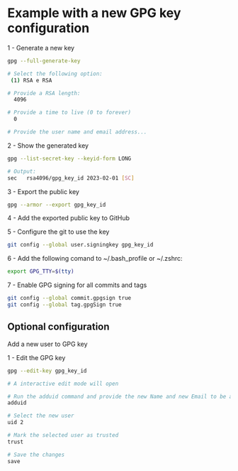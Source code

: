 # Example with a new GPG key configuration

1 - Generate a new key
```sh
gpg --full-generate-key

# Select the following option:
 (1) RSA e RSA

# Provide a RSA length:
  4096

# Provide a time to live (0 to forever)
  0

# Provide the user name and email address...
```


2 - Show the generated key
```sh
gpg --list-secret-key --keyid-form LONG

# Output:
sec   rsa4096/gpg_key_id 2023-02-01 [SC]
```

3 - Export the public key
```sh
gpg --armor --export gpg_key_id
```

4 - Add the exported public key to GitHub

5 - Configure the git to use the key
```sh
git config --global user.signingkey gpg_key_id
```

6 - Add the following comand to ~/.bash_profile or ~/.zshrc:
```sh
export GPG_TTY=$(tty)
```

7 - Enable GPG signing for all commits and tags
```sh
git config --global commit.gpgsign true
git config --global tag.gpgSign true
```

## Optional configuration
Add a new user to GPG key

1 - Edit the GPG key
```sh
gpg --edit-key gpg_key_id

# A interactive edit mode will open

# Run the adduid command and provide the new Name and new Email to be added:
adduid

# Select the new user
uid 2

# Mark the selected user as trusted
trust

# Save the changes
save
```
